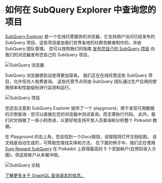 # 如何在 SubQuery Explorer 中查询您的项目

[SubQuery Explorer](https://explorer.subquery.network) 是一个在线托管服务的浏览器，它支持用户访问已经发布的 SubQuery 项目，这些项目是由我们世界各地的社群贡献者制作的，并由 SubQuery 团队管理。 您可以按照我们的指南 [发布您自己的 SubQuery 项目](../run_publish/publish.md) 向我们的浏览器发布您自己的 SubQuery 项目。

![SubQuery 浏览器](https://static.subquery.network/media/explorer/explorer-header.png)

SubQuery 浏览器使启动变得更加容易。 我们正在在线托管这些 SubQuery 项目，允许任何人免费查询。 这些托管节点将由 SubQuery 团队通过生产应用的使用频率和性能级别进行监测和运行。

![SubQuery 项目](https://static.subquery.network/media/explorer/explorer-project.png)

您还会注意到 SubQuery Explorer 提供了一个 playground，用于发现可用数据的示例查询 - 您可以直接在您的浏览器中测试查询，而无需执行代码。 此外，我们对文档做了一些小的改进，以更好地支持开发人员查询和分析整个 Polkadot 数据。

在 Playground 的右上角，您会找到一个*Docs*按钮，该按钮将打开文档绘图。 该文档是自动生成的，可帮助您查找实体和方法。 在下面的例子中，我们正在使用 [Sum Reward SubQuery](https://explorer.subquery.network/subquery/OnFinality-io/sum-reward) 在 Polkadot 上获得最高的 5 个奖励帐户(在预扣收入方面)，但这些帐户从未被冲销。

![SubQuery 文档](https://static.subquery.network/media/explorer/explorer-documentation.png)

[了解更多关于 GraphQL 查询语言的信息。](./graphql.md)

